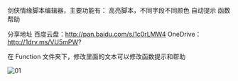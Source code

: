 剑侠情缘脚本编辑器，主要功能有：
高亮脚本，不同字段不同颜色
自动提示
函数帮助

分享地址
百度云盘：http://pan.baidu.com/s/1c0rLMW4
OneDrive：http://1drv.ms/VU5mPW?

在 Function 文件夹下，修改里面的文本可以修改函数提示和帮助

![01](截图/main.jpg)
